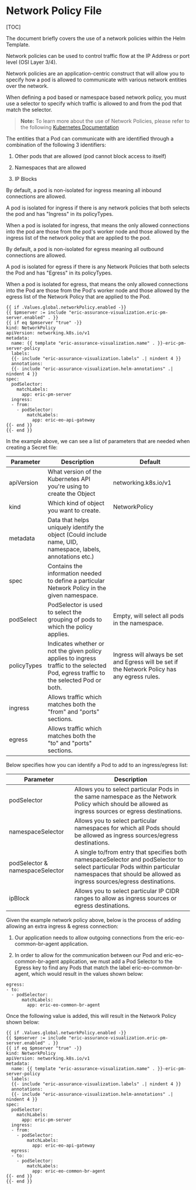 # Network Policy File

[TOC]


The document briefly covers the use of a network policies within the Helm Template.

Network policies can be used to control traffic flow at the IP Address or port level (OSI Layer 3/4).

Network policies are an application-centric construct that will allow you to specify how a pod is allowed to communicate with various network entities over the network.

When defining a pod based or namespace based network policy, you must use a selector to specify which traffic is allowed to and from the pod that match the selector.

> **Note:** To learn more about the use of Network Policies, please refer to the following [Kubernetes Documentation](https://kubernetes.io/docs/concepts/services-networking/network-policies/)


The entities that a Pod can communicate with are identified through a combination of the following 3 identifiers:

1) Other pods that are allowed (pod cannot block access to itself)

2) Namespaces that are allowed

3) IP Blocks



By default, a pod is non-isolated for ingress meaning all inbound connections are allowed.

A pod is isolated for ingress if there is any network policies that both selects the pod and has "Ingress" in its policyTypes.

When a pod is isolated for ingress, that means the only allowed connections into the pod are those from the pod's worker node and those allowed by the ingress list of the network policy that are applied to the pod.


By default, a pod is non-isolated for egress meaning all outbound connections are allowed.

A pod is isolated for egress if there is any Network Policies that both selects the Pod and has "Egress" in its policyTypes.

When a pod is isolated for egress, that means the only allowed connections into the Pod are those from the Pod's worker node and those allowed by the egress list of the Network Policy that are applied to the Pod.


```
{{ if .Values.global.networkPolicy.enabled -}}
{{ $pmserver := include "eric-assurance-visualization.eric-pm-server.enabled" . }}
{{ if eq $pmserver "true" -}}
kind: NetworkPolicy
apiVersion: networking.k8s.io/v1
metadata:
  name: {{ template "eric-assurance-visualization.name" . }}-eric-pm-server-policy
  labels:
  {{- include "eric-assurance-visualization.labels" .| nindent 4 }}
  annotations:
  {{- include "eric-assurance-visualization.helm-annotations" .| nindent 4 }}
spec:
  podSelector:
    matchLabels:
      app: eric-pm-server
  ingress:
  - from:
    - podSelector:
        matchLabels:
          app: eric-eo-api-gateway
{{- end }}
{{- end }}
```


In the example above, we can see a list of parameters that are needed when creating a Secret file:

| Parameter   | Description                                                                                                                           | Default                                                                                       |
|-------------|---------------------------------------------------------------------------------------------------------------------------------------|-----------------------------------------------------------------------------------------------|
| apiVersion  | What version of the Kubernetes API you're using to create the Object                                                                  | networking.k8s.io/v1                                                                          |
| kind        | Which kind of object you want to create.                                                                                              | NetworkPolicy                                                                                 |
| metadata    | Data that helps uniquely identify the object (Could include name, UID, namespace, labels, annotations etc.)                           |                                                                                               |
| spec        | Contains the information needed to define a particular Network Policy in the given namespace.                                         |                                                                                               |
| podSelect   | PodSelector is used to select the grouping of pods to which the policy applies.                                                       | Empty, will select all pods in the namespace.                                                 |
| policyTypes | Indicates whether or not the given policy applies to ingress traffic to the selected Pod, egress traffic to the selected Pod or both. | Ingress will always be set and Egress will be set if the Network Policy has any egress rules. |
| ingress     | Allows traffic which matches both the "from" and "ports" sections.                                                                    |                                                                                               |
| egress      | Allows traffic which matches both the "to" and "ports" sections.                                                                      |                                                                                               |



Below specifies how you can identify a Pod to add to an ingress/egress list:

| Parameter                       | Description                                                                                                                                                                                         |
|---------------------------------|-----------------------------------------------------------------------------------------------------------------------------------------------------------------------------------------------------|
| podSelector                     | Allows you to select particular Pods in the same namespace as the Network Policy which should be allowed as ingress sources or egress destinations.                                                 |
| namespaceSelector               | Allows you to select particular namespaces for which all Pods should be allowed as ingress sources/egress destinations.                                                                             |
| podSelector & namespaceSelector | A single to/from entry that specifies both namespaceSelector and podSelector to select particular Pods within particular namespaces that should be allowed as ingress sources/egress destinations.  |
| ipBlock                         | Allows you to select particular IP CIDR ranges to allow as ingress sources or egress destinations.                                                                                                  |


Given the example network policy above, below is the process of adding allowing an extra ingress & egress connection:

1) Our application needs to allow outgoing connections from the eric-eo-common-br-agent application.

2) In order to allow for the communication between our Pod and eric-eo-common-br-agent application, we must add a Pod Selector to the Egress key to find any Pods that match the label eric-eo-common-br-agent, which would result in the values shown below:


```
egress:
- to:
  - podSelector:
      matchLabels:
        app: eric-eo-common-br-agent
```

Once the following value is added, this will result in the Network Policy shown below:

```
{{ if .Values.global.networkPolicy.enabled -}}
{{ $pmserver := include "eric-assurance-visualization.eric-pm-server.enabled" . }}
{{ if eq $pmserver "true" -}}
kind: NetworkPolicy
apiVersion: networking.k8s.io/v1
metadata:
  name: {{ template "eric-assurance-visualization.name" . }}-eric-pm-server-policy
  labels:
  {{- include "eric-assurance-visualization.labels" .| nindent 4 }}
  annotations:
  {{- include "eric-assurance-visualization.helm-annotations" .| nindent 4 }}
spec:
  podSelector:
    matchLabels:
      app: eric-pm-server
  ingress:
  - from:
    - podSelector:
        matchLabels:
          app: eric-eo-api-gateway
  egress:
  - to:
    - podSelector:
        matchLabels:
          app: eric-eo-common-br-agent
{{- end }}
{{- end }}
```